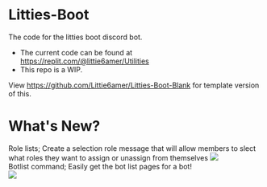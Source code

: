 # Litties-Boot
The code for the litties boot discord bot.

- The current code can be found at https://replit.com/@littie6amer/Utilities
- This repo is a WIP.

View https://github.com/Littie6amer/Litties-Boot-Blank for template version of this.

# What's New?

Role lists; Create a selection role message that will allow members to slect what roles they want to assign or unassign from themselves
<img src="https://media.discordapp.net/attachments/884147450653311019/891710203769274408/Screenshot_from_2021-09-26_16-37-38.png?width=310&height=151">
<br>Botlist command; Easily get the bot list pages for a bot!
<br><img src="https://media.discordapp.net/attachments/801524339265503294/891711723445305385/Screenshot_from_2021-09-26_16-43-35.png?width=333&height=154">
